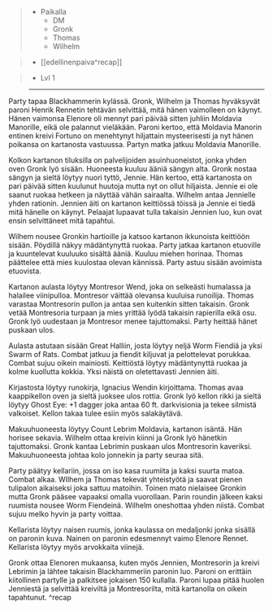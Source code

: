> - Paikalla
> 	- DM
> 	- Gronk
> 	- Thomas
> 	- Wilhelm

> - [[edellinenpaiva^recap]]

> - Lvl 1

>---

Party tapaa Blackhammerin kylässä. Gronk, Wilhelm ja Thomas hyväksyvät paroni Henrik Rennetin tehtävän selvittää, mitä hänen vaimolleen on käynyt. Hänen vaimonsa Elenore oli mennyt pari päivää sitten juhliin Moldavia Manorille, eikä ole palannut vieläkään. Paroni kertoo, että Moldavia Manorin entinen kreivi Fortuno on menehtynyt hiljattain mysteerisesti ja nyt hänen poikansa on kartanosta vastuussa. Partyn matka jatkuu Moldavia Manorille. 

Kolkon kartanon tiluksilla on palvelijoiden asuinhuoneistot, jonka yhden oven Gronk lyö sisään. Huoneesta kuuluu ääniä sängyn alta. Gronk nostaa sängyn ja sieltä löytyy nuori tyttö, Jennie. Hän kertoo, että kartanosta on pari päivää sitten kuulunut huutoja mutta nyt on ollut hiljaista. Jennie ei ole saanut ruokaa hetkeen ja näyttää vähän sairaalta. Wilhelm antaa Jennielle yhden rationin. Jennien äiti on kartanon keittiössä töissä ja Jennie ei tiedä mitä hänelle on käynyt. Pelaajat lupaavat tulla takaisin Jennien luo, kun ovat ensin selvittäneet mitä tapahtui.

Wilhem nousee Gronkin hartioille ja katsoo kartanon ikkunoista keittiöön sisään. Pöydillä näkyy mädäntynyttä ruokaa. Party jatkaa kartanon etuoville ja kuuntelevat kuuluuko sisältä ääniä. Kuuluu miehen horinaa. Thomas päättelee että mies kuulostaa olevan kännissä. Party astuu sisään avoimista etuovista. 

Kartanon aulasta löytyy Montresor Wend, joka on selkeästi humalassa ja halailee viinipulloa. Montresor väittää olevansa kuuluisa runoilija. Thomas varastaa Montresorin pullon ja antaa sen kuitenkin sitten takaisin. Gronk vetää Montresoria turpaan ja mies yrittää lyödä takaisin rapierilla eikä osu. Gronk lyö uudestaan ja Montresor menee tajuttomaksi. Party heittää hänet puskaan ulos.

Aulasta astutaan sisään Great Halliin, josta löytyy neljä Worm Fiendiä ja yksi Swarm of Rats. Combat jatkuu ja fiendit kiljuvat ja pelottelevat porukkaa. Combat sujuu oikein mainiosti.
Keittiöstä löytyy mädäntynyttä ruokaa ja kolme kuollutta kokkia. Yksi näistä on oletettavasti Jennien äiti.

Kirjastosta löytyy runokirja, Ignacius Wendin kirjoittama. Thomas avaa kaappikellon oven ja sieltä juoksee ulos rottia. Gronk lyö kellon rikki ja sieltä löytyy Ghost Eye: +1 dagger joka antaa 60 ft. darkvisionia ja tekee silmistä valkoiset. Kellon takaa tulee esiin myös salakäytävä.

Makuuhuoneesta löytyy Count Lebrim Moldavia, kartanon isäntä. Hän horisee sekavia. Wilhelm ottaa kreivin kiinni ja Gronk lyö hänetkin tajuttomaksi. Gronk kantaa Lebrimin puskaan ulos Montresorin kaveriksi. Makuuhuoneesta johtaa kolo jonnekin ja party seuraa sitä.

Party päätyy kellariin, jossa on iso kasa ruumiita ja kaksi suurta matoa. Combat alkaa. WIlhem ja Thomas tekevät yhteistyötä ja saavat pienen tulipalon aikaiseksi joka sattuu matoihin. Toinen mato nielaisee Gronkin mutta Gronk pääsee vapaaksi omalla vuorollaan. Parin roundin jälkeen kaksi ruumista nousee Worm Fiendeinä. Wilhelm oneshottaa yhden niistä. Combat sujuu melko hyvin ja party voittaa.

Kellarista löytyy naisen ruumis, jonka kaulassa on medaljonki jonka sisällä on paronin kuva. Nainen on paronin edesmennyt vaimo Elenore Rennet. Kellarista löytyy myös arvokkaita viinejä.

Gronk ottaa Elenoren mukaansa, kuten myös Jennien, Montresorin ja kreivi Lebrimin ja lähtee takaisin Blackhammeriin paronin luo. Paroni on erittäin kiitollinen partylle ja palkitsee jokaisen 150 kullalla. Paroni lupaa pitää huolen Jenniestä ja selvittää kreiviltä ja Montresorilta, mitä kartanolla on oikein tapahtunut.
^recap